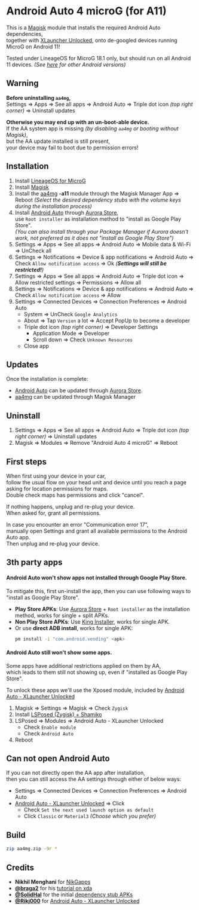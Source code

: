 # Android Auto 4 microG (for A11)

This is a [Magisk](https://topjohnwu.github.io/Magisk/) module that installs the required Android Auto dependencies,   
together with [XLauncher Unlocked](https://github.com/Rikj000/Android-Auto-XLauncher-Unlocked), onto de-googled devices running MicroG on Android 11!

Tested under LineageOS for MicroG 18.1 only, but should run on all Android 11 devices.
*(See [here](https://github.com/sn-00-x/aa4mg/branches) for other Android versions)*

## Warning

**Before uninstalling `aa4mg`,**   
Settings => Apps => See all apps => Android Auto => Triple dot icon *(top right corner)* => Uninstall updates

**Otherwise you may end up with an un-boot-able device.**   
If the AA system app is missing *(by disabling `aa4mg` or booting without Magisk)*,   
but the AA update installed is still present,   
your device may fail to boot due to permission errors!

## Installation

1. Install [LineageOS for MicroG](https://lineage.microg.org/)
2. Install [Magisk](https://topjohnwu.github.io/Magisk/install.html)
3. Install the [aa4mg](https://github.com/sn-00-x/aa4mg/tree/a11) **-a11** module through the Magisk Manager App => Reboot
   *(Select the desired dependency stubs with the volume keys during the installation process)*
4. Install [Android Auto](https://play.google.com/store/apps/details?id=com.google.android.projection.gearhead) through [Aurora Store](https://gitlab.com/AuroraOSS/AuroraStore),   
   use `Root installer` as installation method to "install as Google Play Store".   
   *(You can also install through your Package Manager if Aurora doesn't work, not preferred as it does not "install as Google Play Store")*
5. Settings => Apps => See all apps => Android Auto => Mobile data & Wi-Fi => UnCheck all
6. Settings => Notifications => Device & app notifications => Android Auto => Check `Allow notification access` => Ok *(**Settings will still be restricted!**)*
7. Settings => Apps => See all apps => Android Auto
    => Triple dot icon => Allow restricted settings
    => Permissions => Allow all
8. Settings => Notifications => Device & app notifications => Android Auto => Check `Allow notification access` => Allow
9. Settings => Connected Devices => Connection Preferences => Android Auto
    - System => UnCheck `Google Analytics`
    - About => Tap `Version` a lot => Accept PopUp to become a developer
    - Triple dot icon *(top right corner)* => Developer Settings
        - Application Mode => Developer
        - Scroll down => Check `Unknown Resources`
    - Close app

## Updates

Once the installation is complete:
- [Android Auto](https://play.google.com/store/apps/details?id=com.google.android.projection.gearhead) can be updated through [Aurora Store](https://gitlab.com/AuroraOSS/AuroraStore).
- [aa4mg](https://github.com/sn-00-x/aa4mg) can be updated through Magisk Manager

## Uninstall

1. Settings => Apps => See all apps => Android Auto => Triple dot icon *(top right corner)* => Uninstall updates
2. Magisk => Modules => Remove "Android Auto 4 microG" => Reboot

## First steps

When first using your device in your car,   
follow the usual flow on your head unit and device until you reach a page asking for location permissions for maps.   
Double check maps has permissions and click "cancel".

If nothing happens, unplug and re-plug your device.   
When asked for, grant all permissions.

In case you encounter an error "Communication error 17",   
manually open Settings and grant all available permissions to the Android Auto app.   
Then unplug and re-plug your device.

## 3th party apps

#### Android Auto won't show apps not installed through Google Play Store.
To mitigate this, first un-install the app, then you can use following ways to "install as Google Play Store".

- **Play Store APKs**: Use [Aurora Store](https://gitlab.com/AuroraOSS/AuroraStore) + `Root installer` as the installation method, works for single + split APKs.
- **Non Play Store APKs**: Use [King Installer](https://github.com/Rikj000/KingInstaller), works for single APK.
- Or use **direct ADB install**, works for single APK:
    ```bash
    pm install -i "com.android.vending" <apk>
    ```

#### Android Auto still won't show some apps.
Some apps have additional restrictions applied on them by AA,   
which leads to them still not showing up, even if "installed as Google Play Store".

To unlock these apps we'll use the Xposed module, included by [Android Auto - XLauncher Unlocked](https://github.com/Rikj000/Android-Auto-XLauncher-Unlocked)

1. Magisk => Settings => Magisk => Check `Zygisk`
2. Install [LSPosed (Zygisk) + Shamiko](https://lsposed.org/)
3. LSPosed => Modules => Android Auto - XLauncher Unlocked
    - Check `Enable module`
    - Check `Android Auto`
4. Reboot

## Can not open Android Auto
If you can not directly open the AA app after installation,   
then you can still access the AA settings through either of below ways:

- Settings => Connected Devices => Connection Preferences => Android Auto
- [Android Auto - XLauncher Unlocked](https://github.com/Rikj000/Android-Auto-XLauncher-Unlocked) => Click
    - Check `Set the next used launch option as default`
    - Click `Classic` or `Material3` *(Choose which you prefer)*

## Build

```bash
zip aa4mg.zip -9r *
```

## Credits

- **Nikhil Menghani** for [NikGapps](https://nikgapps.com/)
- **[@braga2](https://github.com/braga2)** for his [tutorial on xda](https://forum.xda-developers.com/t/microg-android-auto-fully-working.4319159/page-6)
- **[@SolidHal](https://github.com/SolidHal)** for the initial [dependency stub APKs](https://github.com/SolidHal/android-auto-stub)
- **[@Rikj000](https://github.com/Rikj000)** for [Android Auto - XLauncher Unlocked](https://github.com/Rikj000/Android-Auto-XLauncher-Unlocked)